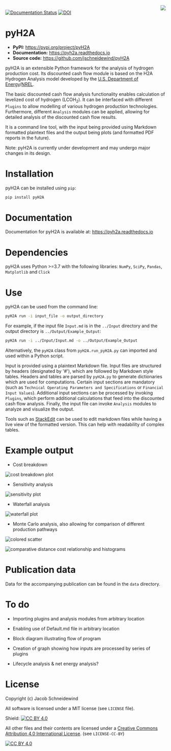<img align="right" src="https://github.com/jschneidewind/pyH2A/blob/master/src/pyH2A/Other/pyH2A.svg?raw=true"/>

[![Documentation Status](https://readthedocs.org/projects/pyh2a/badge/?version=latest)](https://pyh2a.readthedocs.io/en/latest/?badge=latest)
[![DOI](https://zenodo.org/badge/332826132.svg)](https://zenodo.org/badge/latestdoi/332826132)

# pyH2A

- **PyPI:** https://pypi.org/project/pyH2A
- **Documentation:** https://pyh2a.readthedocs.io
- **Source code:** https://github.com/jschneidewind/pyH2A

pyH2A is an extensible Python framework for the analysis of hydrogen production cost. Its discounted cash flow module is based on the H2A Hydrogen Analysis model developed by the [U.S. Department of Energy](https://www.hydrogen.energy.gov/h2a_analysis.html)/[NREL](https://www.nrel.gov/hydrogen/h2a-production-models.html).

The basic discounted cash flow analysis functionality enables calculation of levelized cost of hydrogen (LCOH<sub>2</sub>). It can be interfaced with different `Plugins` to allow modelling of various hydrogen production technologies. Furthermore, different `Analysis` modules can be applied, allowing for detailed analysis of the discounted cash flow results.

It is a command line tool, with the input being provided using Markdown formatted plaintext files and the output being plots (and formatted PDF reports in the future).

Note: pyH2A is currently under development and may undergo major changes in its design.

# Installation

pyH2A can be installed using `pip`:

```bash
pip install pyH2A
```

# Documentation

Documentation for pyH2A is available at: https://pyh2a.readthedocs.io

# Dependencies

pyH2A uses Python >=3.7 with the following libraries: `NumPy`, `SciPy`, `Pandas`, `Matplotlib` and `Click`

# Use

pyH2A can be used from the command line:

```bash
pyH2A run -i input_file -o output_directory
```

For example, if the input file `Input.md` is in the `../Input` directory and the output directory is `../Output/Example_Output`:

```bash
pyH2A run -i ../Input/Input.md -o ../Output/Example_Output
```

Alternatively, the `pyH2A` class from `pyH2A.run_pyH2A.py` can imported and used within a Python script.

Input is provided using a plaintext Markdown file. Input files are structured by headers (designated by '#'), which are followed by Markdown style tables. Headers and tables are parsed by `pyH2A.py` to generate dictionaries which are used for computations. Certain input sections are mandatory (such as `Technical Operating Parameters and Specifications` or `Financial Input Values`). Additional input sections can be processed by invoking `Plugins`, which perform additional calculations that feed into the discounted cash flow analysis. Finally, the input file can invoke `Analysis` modules to analyze and visualize the output.

Tools such as [StackEdit](https://stackedit.io/app#) can be used to edit markdown files while having a live view of the formatted version. This can help with readability of complex tables.

# Example output

* Cost breakdown

![cost breakdown plot](https://github.com/jschneidewind/pyH2A/blob/master/Example_Output/Cost_Breakdown_Plot.png?raw=True "Cost breakdown plot")

* Sensitivity analysis

![sensitivity plot](https://github.com/jschneidewind/pyH2A/blob/master/Example_Output/Sensitivity_Box_Plot.png?raw=true "Sensitivity plot")

* Waterfall analysis

![waterfall plot](https://github.com/jschneidewind/pyH2A/blob/master/Example_Output/Waterfall_Chart.png?raw=true "Waterfall plot")

* Monte Carlo analysis, also allowing for comparison of different production pathways

![colored scatter](https://github.com/jschneidewind/pyH2A/blob/master/Example_Output/Monte_Carlo_Colored_Scatter.png?raw=true "Colored Scatter")

![comparative distance cost relationship and histograms](https://github.com/jschneidewind/pyH2A/blob/master/Example_Output/Monte_Carlo_Combined_Plot.png?raw=true "Comparative distance cost relationship and histograms")

# Publication data 

Data for the accompanying publication can be found in the `data` directory.

# To do

* Importing plugins and analysis modules from arbitrary location

* Enabling use of Default.md file in arbitrary location

* Block diagram illustrating flow of program

* Creation of graph showing how inputs are processed by series of plugins

* Lifecycle analysis & net energy analysis?

# License

Copyright (c) Jacob Schneidewind

All software is licensed under a MIT license (see `LICENSE` file).

Shield: [![CC BY 4.0][cc-by-shield]][cc-by]

All other files and their contents are licensed under a
[Creative Commons Attribution 4.0 International License][cc-by]. (see `LICENSE-CC-BY`)

[![CC BY 4.0][cc-by-image]][cc-by]

[cc-by]: http://creativecommons.org/licenses/by/4.0/
[cc-by-image]: https://i.creativecommons.org/l/by/4.0/88x31.png
[cc-by-shield]: https://img.shields.io/badge/License-CC%20BY%204.0-lightgrey.svg